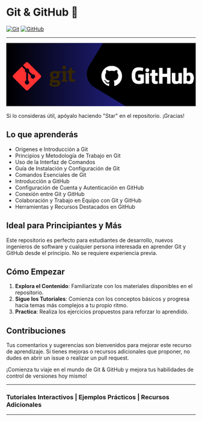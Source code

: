 # Git & GitHub 🚀

[![Git](https://img.shields.io/badge/Git-F05032?style=for-the-badge&logo=git&logoColor=white&labelColor=101010)]()
[![GitHub](https://img.shields.io/badge/GitHub-100000?style=for-the-badge&logo=github&logoColor=white&labelColor=101010)]()

---

![Banner](./Media/GIt_x_Github.png)


Si lo consideras útil, apóyalo haciendo "Star" en el repositorio. ¡Gracias!

## Lo que aprenderás

- Orígenes e Introducción a Git
- Principios y Metodología de Trabajo en Git
- Uso de la Interfaz de Comandos
- Guía de Instalación y Configuración de Git
- Comandos Esenciales de Git
- Introducción a GitHub
- Configuración de Cuenta y Autenticación en GitHub
- Conexión entre Git y GitHub
- Colaboración y Trabajo en Equipo con Git y GitHub
- Herramientas y Recursos Destacados en GitHub

## Ideal para Principiantes y Más

Este repositorio es perfecto para estudiantes de desarrollo, nuevos ingenieros de software y cualquier persona interesada en aprender Git y GitHub desde el principio. No se requiere experiencia previa.

## Cómo Empezar

1. **Explora el Contenido**: Familiarízate con los materiales disponibles en el repositorio.
2. **Sigue los Tutoriales**: Comienza con los conceptos básicos y progresa hacia temas más complejos a tu propio ritmo.
3. **Practica**: Realiza los ejercicios propuestos para reforzar lo aprendido.

## Contribuciones

Tus comentarios y sugerencias son bienvenidos para mejorar este recurso de aprendizaje. Si tienes mejoras o recursos adicionales que proponer, no dudes en abrir un issue o realizar un pull request.

¡Comienza tu viaje en el mundo de Git & GitHub y mejora tus habilidades de control de versiones hoy mismo!

---

### Tutoriales Interactivos | Ejemplos Prácticos | Recursos Adicionales

---


